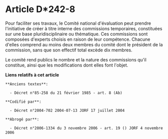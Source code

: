 # Article D*242-8

Pour faciliter ses travaux, le Comité national d'évaluation peut prendre l'initiative de créer à titre interne des
commissions temporaires, constituées sur une base pluridisciplinaire ou thématique. Ces commissions sont composées d'experts
choisis en raison de leur compétence. Chacune d'elles comprend au moins deux membres du comité dont le président de la
commission, sans que son effectif total excède dix membres.

Le comité rend publics le nombre et la nature des commissions qu'il constitue, ainsi que les modifications dont elles font
l'objet.

**Liens relatifs à cet article**

	**Anciens textes**:

	  - Décret n°85-258 du 21 février 1985 - art. 8 (Ab)

	**Codifié par**:

	  - Décret n°2004-702 2004-07-13 JORF 17 juillet 2004

	**Abrogé par**:

	  - Décret n°2006-1334 du 3 novembre 2006 - art. 19 () JORF 4 novembre 2006

